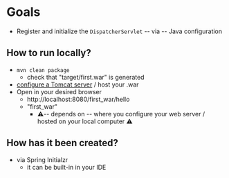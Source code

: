 # Goals
* Register and initialize the `DispatcherServlet` -- via -- Java configuration

## How to run locally?
* `mvn clean package`
  * check that "target/first.war" is generated
* [configure a Tomcat server](https://www.youtube.com/watch?v=ThBw3WBTw9Q&t=400s) / host your .war
* Open in your desired browser
  * http://localhost:8080/first_war/hello
  * "first_war"
    * ⚠️-- depends on -- where you configure your web server / hosted on your local computer ⚠️

## How has it been created?
* via Spring Initialzr
  * it can be built-in in your IDE
